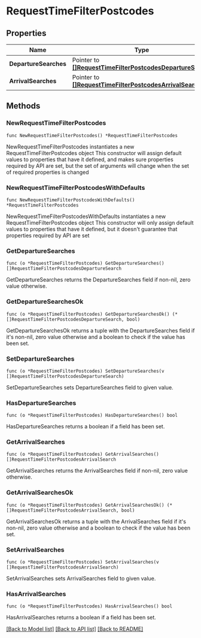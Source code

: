 # RequestTimeFilterPostcodes

## Properties

Name | Type | Description | Notes
------------ | ------------- | ------------- | -------------
**DepartureSearches** | Pointer to [**[]RequestTimeFilterPostcodesDepartureSearch**](RequestTimeFilterPostcodesDepartureSearch.md) |  | [optional] 
**ArrivalSearches** | Pointer to [**[]RequestTimeFilterPostcodesArrivalSearch**](RequestTimeFilterPostcodesArrivalSearch.md) |  | [optional] 

## Methods

### NewRequestTimeFilterPostcodes

`func NewRequestTimeFilterPostcodes() *RequestTimeFilterPostcodes`

NewRequestTimeFilterPostcodes instantiates a new RequestTimeFilterPostcodes object
This constructor will assign default values to properties that have it defined,
and makes sure properties required by API are set, but the set of arguments
will change when the set of required properties is changed

### NewRequestTimeFilterPostcodesWithDefaults

`func NewRequestTimeFilterPostcodesWithDefaults() *RequestTimeFilterPostcodes`

NewRequestTimeFilterPostcodesWithDefaults instantiates a new RequestTimeFilterPostcodes object
This constructor will only assign default values to properties that have it defined,
but it doesn't guarantee that properties required by API are set

### GetDepartureSearches

`func (o *RequestTimeFilterPostcodes) GetDepartureSearches() []RequestTimeFilterPostcodesDepartureSearch`

GetDepartureSearches returns the DepartureSearches field if non-nil, zero value otherwise.

### GetDepartureSearchesOk

`func (o *RequestTimeFilterPostcodes) GetDepartureSearchesOk() (*[]RequestTimeFilterPostcodesDepartureSearch, bool)`

GetDepartureSearchesOk returns a tuple with the DepartureSearches field if it's non-nil, zero value otherwise
and a boolean to check if the value has been set.

### SetDepartureSearches

`func (o *RequestTimeFilterPostcodes) SetDepartureSearches(v []RequestTimeFilterPostcodesDepartureSearch)`

SetDepartureSearches sets DepartureSearches field to given value.

### HasDepartureSearches

`func (o *RequestTimeFilterPostcodes) HasDepartureSearches() bool`

HasDepartureSearches returns a boolean if a field has been set.

### GetArrivalSearches

`func (o *RequestTimeFilterPostcodes) GetArrivalSearches() []RequestTimeFilterPostcodesArrivalSearch`

GetArrivalSearches returns the ArrivalSearches field if non-nil, zero value otherwise.

### GetArrivalSearchesOk

`func (o *RequestTimeFilterPostcodes) GetArrivalSearchesOk() (*[]RequestTimeFilterPostcodesArrivalSearch, bool)`

GetArrivalSearchesOk returns a tuple with the ArrivalSearches field if it's non-nil, zero value otherwise
and a boolean to check if the value has been set.

### SetArrivalSearches

`func (o *RequestTimeFilterPostcodes) SetArrivalSearches(v []RequestTimeFilterPostcodesArrivalSearch)`

SetArrivalSearches sets ArrivalSearches field to given value.

### HasArrivalSearches

`func (o *RequestTimeFilterPostcodes) HasArrivalSearches() bool`

HasArrivalSearches returns a boolean if a field has been set.


[[Back to Model list]](../README.md#documentation-for-models) [[Back to API list]](../README.md#documentation-for-api-endpoints) [[Back to README]](../README.md)


